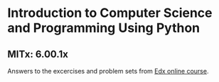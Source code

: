 # Introduction to Computer Science and Programming Using Python
## MITx: 6.00.1x

Answers to the excercises and problem sets from [Edx online course](https://www.edx.org/course/introduction-to-computer-science-and-programming-7).
